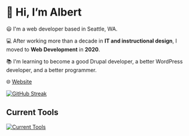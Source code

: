 # :wave: Hi, I’m Albert 

:smiley: I'm a web developer based in Seattle, WA.

:computer: After working more than a decade in **IT and instructional design**, I moved to **Web Development** in **2020**.

📚 I'm learning to become a good Drupal developer, a better WordPress developer, and a better programmer.

:globe_with_meridians: [Website](https://albertho.dev)

[![GitHub Streak](https://streak-stats.demolab.com?user=albertho206&theme=dark&date_format=M%20j%5B%2C%20Y%5D)](https://git.io/streak-stats)

## Current Tools
[![Current Tools](https://skillicons.dev/icons?i=cloudflare,docker,html,css,js,php,mysql,wordpress,bootstrap,github,bitbucket,apple,raspberrypi)](https://skillicons.dev)<br><br>

